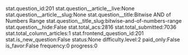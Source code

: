 stat.question_id:201
stat.question__article__live:None
stat.question__article__slug:None
stat.question__title:Bitwise AND of Numbers Range
stat.question__title_slug:bitwise-and-of-numbers-range
stat.question__hide:False
stat.total_acs:2816
stat.total_submitted:7036
stat.total_column_articles:1
stat.frontend_question_id:201
stat.is_new_question:False
status:None
difficulty.level:2
paid_only:False
is_favor:False
frequency:0
progress:0
